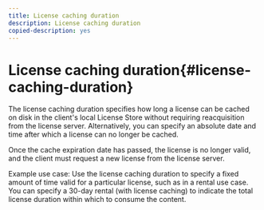 ```yaml
---
title: License caching duration
description: License caching duration
copied-description: yes
---
```


# License caching duration{#license-caching-duration}

The license caching duration specifies how long a license can be cached on disk in the client's local License Store without requiring reacquisition from the license server. Alternatively, you can specify an absolute date and time after which a license can no longer be cached.

Once the cache expiration date has passed, the license is no longer valid, and the client must request a new license from the license server.

Example use case: Use the license caching duration to specify a fixed amount of time valid for a particular license, such as in a rental use case. You can specify a 30-day rental (with license caching) to indicate the total license duration within which to consume the content. 
